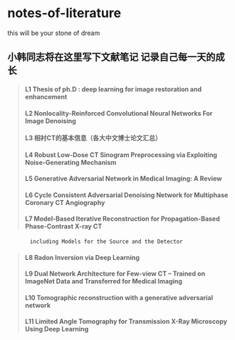 # notes-of-literature
this will be your stone of dream
## 小韩同志将在这里写下文献笔记 记录自己每一天的成长
> #### L1 Thesis of ph.D : deep learning for image restoration and enhancement  
> #### L2 Nonlocality-Reinforced Convolutional Neural Networks For Image Denoising   
> #### L3 相衬CT的基本信息（各大中文博士论文汇总）
> #### L4 Robust Low-Dose CT Sinogram Preprocessing via Exploiting Noise-Generating Mechanism
> #### L5 Generative Adversarial Network in Medical Imaging: A Review
> #### L6 Cycle Consistent Adversarial Denoising Network for Multiphase Coronary CT Angiography
> #### L7  Model-Based Iterative Reconstruction for Propagation-Based Phase-Contrast X-ray CT  
           including Models for the Source and the Detector           
> #### L8 Radon Inversion via Deep Learning  
> #### L9 Dual Network Architecture for Few-view CT – Trained on ImageNet Data and Transferred for Medical Imaging  
> #### L10 Tomographic reconstruction with a generative adversarial network
> #### L11 **Limited Angle Tomography for Transmission X-Ray Microscopy Using Deep Learning**
